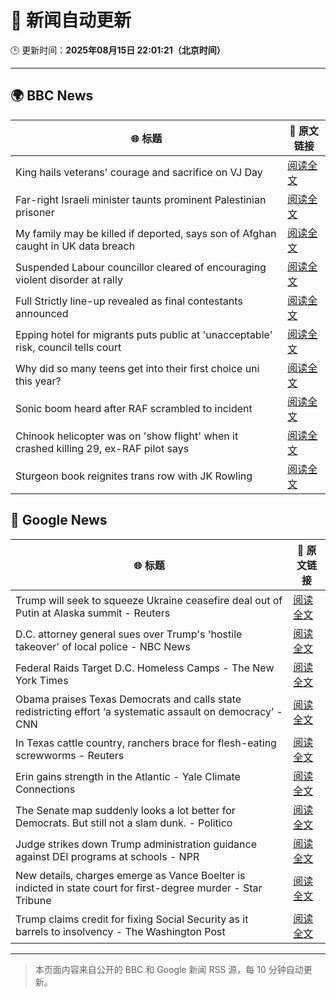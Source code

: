 # 🧠 新闻自动更新

🕒 更新时间：**2025年08月15日 22:01:21（北京时间）**

---

## 🌍 BBC News

| 🌐 标题 | 🔗 原文链接 |
|--------|-------------|
| King hails veterans' courage and sacrifice on VJ Day | [阅读全文](https://www.bbc.com/news/articles/c5y0lnzpqjgo?at_medium=RSS&at_campaign=rss) |
| Far-right Israeli minister taunts prominent Palestinian prisoner | [阅读全文](https://www.bbc.com/news/articles/cqxg3xg8xyyo?at_medium=RSS&at_campaign=rss) |
| My family may be killed if deported, says son of Afghan caught in UK data breach | [阅读全文](https://www.bbc.com/news/articles/c776zgj73lpo?at_medium=RSS&at_campaign=rss) |
| Suspended Labour councillor cleared of encouraging violent disorder at rally | [阅读全文](https://www.bbc.com/news/articles/cjeykklwn7vo?at_medium=RSS&at_campaign=rss) |
| Full Strictly line-up revealed as final contestants announced | [阅读全文](https://www.bbc.com/news/articles/cly3318nrmpo?at_medium=RSS&at_campaign=rss) |
| Epping hotel for migrants puts public at 'unacceptable' risk, council tells court | [阅读全文](https://www.bbc.com/news/articles/cp8z537ngvno?at_medium=RSS&at_campaign=rss) |
| Why did so many teens get into their first choice uni this year? | [阅读全文](https://www.bbc.com/news/articles/c62n9ygdqeno?at_medium=RSS&at_campaign=rss) |
| Sonic boom heard after RAF scrambled to incident | [阅读全文](https://www.bbc.com/news/articles/c7vl8vdj225o?at_medium=RSS&at_campaign=rss) |
| Chinook helicopter was on 'show flight' when it crashed killing 29, ex-RAF pilot says | [阅读全文](https://www.bbc.com/news/articles/c04rg3l3y64o?at_medium=RSS&at_campaign=rss) |
| Sturgeon book reignites trans row with JK Rowling | [阅读全文](https://www.bbc.com/news/articles/cd6n78z1d34o?at_medium=RSS&at_campaign=rss) |

## 📰 Google News

| 🌐 标题 | 🔗 原文链接 |
|--------|-------------|
| Trump will seek to squeeze Ukraine ceasefire deal out of Putin at Alaska summit - Reuters | [阅读全文](https://news.google.com/rss/articles/CBMiuwFBVV95cUxNS281MjAzaE4xUTFidlFVUUtpclNaUUt0SXBYMGlwUXlJZFMzYUZDelJMVkpTU2ljRGVUeG9uOHBkbGh3RmJZU2NHQkZBVjMxc29lLXE3V2dBMFpqV3UyWHJJOEFzWVhxSldfdFdyUHoxTk51bHBpRWt1QmRVa3Q2Sm9QRnRUaVBBQjR6cy1ieFg3T1paN0NQbWotbGlkMVFKc2VsbnMwczhwbVpLQTB4LTllMkdnVUFidEVj?oc=5) |
| D.C. attorney general sues over Trump's 'hostile takeover' of local police - NBC News | [阅读全文](https://news.google.com/rss/articles/CBMirwFBVV95cUxPcmtUY0xudzBzVE9rYVJ3RUJJeFMzU1pmZUozNXRiZ29ON0xwUUFnQTBYSGhNdGlTQ084aTdyUVFJOUxtbXZZdWI2Z3JRYkRNTDlsalI0ZlBhcV8wZGVxaERaSnFFVTBiQlprTWFmVDhYOE9IdUtnbmRZNU9HaDloRlZidnJMdXd0VjN0VzVuN25MbXdnSXlQSmNiMzY1QWJUbWtyNmt4ZTliYUYtWEpj0gFWQVVfeXFMTW9fdVZFQzRXbzlQcEpUNFExbmJOZFpscGgteWI0UHJoWGhiUFVqSW1UMHhvYUEwaGlZWE1wT2haU0RFQ1EyXzlWUWRWaVpjaWo0YTMzbHc?oc=5) |
| Federal Raids Target D.C. Homeless Camps - The New York Times | [阅读全文](https://news.google.com/rss/articles/CBMigAFBVV95cUxQbFJCSnZic2pOazYydFhMZS1oSHdzU0JYVXpLWjRKendYM2liTkV4YUwtOG5PcDMwcVhfQnZxNmJFNkc2MnZ6N2pHOHh5MmpwbW1KZzU0N0o4ZFRjd2ZUVnAzS1RvMGMwdC1GSjVMdlpaWjMwbDBlU0kyamE3NThFQg?oc=5) |
| Obama praises Texas Democrats and calls state redistricting effort ‘a systematic assault on democracy’ - CNN | [阅读全文](https://news.google.com/rss/articles/CBMimgFBVV95cUxOZGxCRUdhWmpta0M1WERyS29PX1pVX0tBbjFCb1pwbDBUODNRUWNVRmxsbS1nXzdTRlZ3c29FY1RMT3FzMDVyYzNCbDBFQ1JsZHJuMkRTZjM2N083WmJydkdsRURhVWxWdEJ3V2ZYLUpaUGFWTzJ4S0c2VUZNdDhBX0Juc0paZElHbUt0SmpFUWVCenZsUTkyZ19B0gGfAUFVX3lxTE90WlJ3ZmFvbmlYU3VBVmo4UWtMdUVUdEVKYS0wSzRXMWdpakZsbnZRSmFyVUJ6WmFxY1M5NUdINHRNWkM2bDlpUUdJOVVyQjVHcElvdTlxakt6cUhVQ3lCdDcwc3dUblJkemZnN0ZFUEdTeEFBdnp6V2h4R2tLbmljeDNVMkV5V29nMC1TQlROR2liSmdGeHBqenpKR05LNA?oc=5) |
| In Texas cattle country, ranchers brace for flesh-eating screwworms - Reuters | [阅读全文](https://news.google.com/rss/articles/CBMiowFBVV95cUxPYXBhcGhIQ2dvaW9jYnJ6OHpNYUFvaVpLaHVEVTQtM1VzX3hkMDUzSkFjM1g0QUg2MkdlZFFCR0NDUXZwaWpwR01mcWFCNy1zclNacWdqUDF2QWw0eTVaWE5Jb0FYODB6M0hDSjVQVXVWNFZCMzZBbmo1Z1p4NU9xeVNtN09MRnRXdTRDVzRQMlNzbnAxVHUtSlhoYmJ0TXRNMDZZ?oc=5) |
| Erin gains strength in the Atlantic - Yale Climate Connections | [阅读全文](https://news.google.com/rss/articles/CBMihgFBVV95cUxNNXVtS3ZwQll1V1Y2WHVpRTQ5UlpkeVc4RjR1YkQxVlBIUHQtNzNuaGk3dDN1YlYzQ3NrVW55Tk5kYks0RTBFU2VqR3ZIMGFVenFTclk0bjA2Ujg3ZjlXT1NBSWdJb1lwbHpFem5kRnFFQ2x1Wk15MEFiVGJYY21jVWdqdlQ0Zw?oc=5) |
| The Senate map suddenly looks a lot better for Democrats. But still not a slam dunk. - Politico | [阅读全文](https://news.google.com/rss/articles/CBMikwFBVV95cUxNYXJpMlZwZGptVEdRWEVrX3lRR09ZOF8zVjNTbkh2MDNySnNJT3BTQ01RdFpKUWNjYkpRVHVrbmNpUlEtMHo3QXdjcnBiWlhsR25LOWxnTGtzdmZ2bURJcm5oY2dqVHl2RzlOcElrSGFheDQzSTd0YVYybUdDWXFURVAyNzJocEFGYl9mT0RqYlNhTnc?oc=5) |
| Judge strikes down Trump administration guidance against DEI programs at schools - NPR | [阅读全文](https://news.google.com/rss/articles/CBMihAFBVV95cUxQejJRWC02S1ZRV3FscjFKT2sta1N0Z2JjcG5OWEdNR0lYSUwzUEZJMGV5UjMxcHJGZXJFWW9femhJeGhyZ0FsWkFqNUV2OXNHTnl0UFNHMm84S1Y3dEhqNEc2T2gxYTlSbnllZUN6aFZSbzF1YkhFU0NsRmp4QlNmU3hKYko?oc=5) |
| New details, charges emerge as Vance Boelter is indicted in state court for first-degree murder - Star Tribune | [阅读全文](https://news.google.com/rss/articles/CBMi0wFBVV95cUxPaHBjLVlsU3pWX1dHRGNvN01wV3VDWWxrYVBQWWhud2oyZHlsaHJjY1ZFeFdNTER0dkx6Q2E0ME9jN3IzeHVFX3Bpby1BaVcwUGVQaWVEUUNJd1VSejRBaEZiM1BXRDBYazVmdDBmQ3R5TnhIbU4xYlFmWFNPTWhCLVNzV2RITGtSNks1QW1jbE5XQnIxNVkyb21TSU9Ud1NnWDBUanppdHI5elNZdk1JYlBjMEFVdjFadmRKUm5QbHN4S1VnNUcxejVZb0N3R3gzZnY0?oc=5) |
| Trump claims credit for fixing Social Security as it barrels to insolvency - The Washington Post | [阅读全文](https://news.google.com/rss/articles/CBMilgFBVV95cUxOQmlXQjlpM2tfTW5GeDJSY3pQRFI4OFBaeVhHcUVpT2VRaHhZMXpGc0kwczlnckZPM3oxSGx3ZlFWM0k3ZXJuZnU5ZkJac3JOZUhSbVlQUElndF8xX19wTVBJeGVDdkN2YldUMHBoMFB2TzVBQ2h2a2VrdmZGbU9LN01EeWppZzZpV2xPRUw1TWhTbFFYYUE?oc=5) |

---
> 本页面内容来自公开的 BBC 和 Google 新闻 RSS 源，每 10 分钟自动更新。